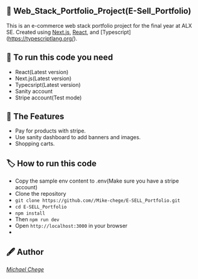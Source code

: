 ## :file_folder: Web_Stack_Portfolio_Project(E-Sell_Portfolio)
This is an e-commerce web stack portfolio project for the final year at ALX SE. Created using [Next.js](https://nextjs.org/), [React](https://react.dev/), and [Typescript] (https://typescriptlang.org/).

## :scroll: To run this code you need
- React(Latest version)
- Next.js(Latest version)
- Typecsript(Latest version)
- Sanity account
- Stripe account(Test mode)
## :scroll: The Features
- Pay for products with stripe.
- Use sanity dashboard to add banners and images.
- Shopping carts.

## :label: How to run this code
- Copy the sample env content to .env(Make sure you have a stripe account)
- Clone the repository
- `git clone https://github.com//Mike-chege/E-SELL_Portfolio.git`
- `cd E-SELL_Portfolio`
- `npm install`
- Then `npm run dev`
- Open `http://localhost:3000` in your browser
- 
## :fountain_pen: Author
[*Michael Chege*](https://github.com/Mike-chege)